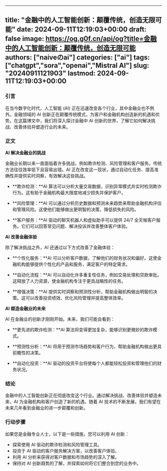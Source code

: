 
---
title: "金融中的人工智能创新：颠覆传统，创造无限可能"
date: 2024-09-11T12:19:03+00:00
draft: false
image: https://og.g0f.cn/api/og?title=金融中的人工智能创新：颠覆传统，创造无限可能
authors: ["naiveのai"]
categories: ["ai"]
tags: ["chatgpt","sora","openai","Mistral AI"]
slug: "20240911121903"
lastmod: 2024-09-11T12:19:03+00:00
---
### 引言

在当今数字化时代，人工智能 (AI) 正在迅速改变各个行业，其中金融业也不例外。金融领域的 AI 创新正在颠覆传统模式，为客户和金融机构创造新的机遇和优势。在这篇博文中，我们将深入探讨金融中 AI 创新的世界，了解它如何解决挑战、改善体验并塑造行业的未来。

### 正文

**AI 解决金融业的挑战**

金融业长期以来一直面临着许多挑战，例如欺诈检测、风险管理和客户服务。传统方法往往效率低下且容易出错。AI 正在改变这一现状，通过自动化任务、提高准确性并提供实时洞察，有效解决这些挑战。

* **欺诈检测：**AI 算法可以分析大量交易数据，识别异常模式并实时检测欺诈行为。这有助于金融机构最大限度地减少损失并保护客户。

* **风险管理：**AI 可以通过分析历史数据和预测未来趋势来帮助金融机构评估和管理风险。这使他们能够做出更明智的决策，降低损失的风险。

* **客户服务：**AI 驱动的聊天机器人和虚拟助手可以提供 24/7 全天候客户服务。它们可以回答常见问题、解决投诉并改善整体客户体验。

**AI 改善金融体验**

除了解决挑战之外，AI 还通过以下方式改善了金融体验：

* **个性化服务：**AI 可以分析客户数据，了解他们的财务状况和偏好。这使金融机构能够提供个性化的产品和服务，满足客户的特定需求。

* **自动化流程：**AI 可以自动化许多重复性任务，例如交易处理和贷款审批。这释放了人力资源，使金融机构专注于更具战略性的任务。

* **增强决策：**AI 提供实时洞察和预测性分析，帮助金融机构做出明智的决策。这可以改善投资绩效、优化风险管理并提高整体效率。

**AI 塑造金融业的未来**

AI 在金融业的创新才刚刚开始。未来，我们可能会看到：

* **更先进的欺诈检测：**AI 算法将变得更加复杂，能够识别更微妙的欺诈模式。

* **预测性分析：**AI 将用于预测市场趋势和客户行为，帮助金融机构做出更具前瞻性的决策。

* **自动化投资：**AI 驱动的投资平台将使每个人都能轻松投资和管理他们的财务状况。

### 结论

金融中的人工智能创新正在彻底改变这个行业。通过解决挑战、改善体验并塑造未来，AI 为金融机构和客户创造了新的机遇。随着 AI 技术的不断发展，我们有望在未来几年看到金融业的进一步颠覆和创新。

### 行动步骤

如果您是金融专业人士，以下是一些措施，您可以利用 AI 创新：

* 探索使用 AI 驱动的欺诈检测和风险管理工具。
* 投资于 AI 驱动的客户服务解决方案，以改善客户体验。
* 利用 AI 分析来获得对客户数据和市场趋势的深入了解。
* 保持对 AI 创新趋势的了解，并探索如何将它们整合到您的业务中。